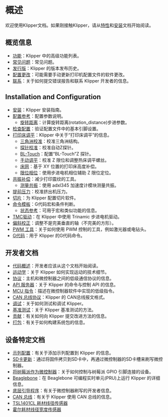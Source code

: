 # 概述

欢迎使用Klipper文档。如果刚接触Klipper，请从[特性](features.md)和[安装](installation.md)文档开始阅读。

## 概览信息

- [功能](Features.md)：Klipper 中的高级功能列表。
- [常见问题](FAQ.md)：常见问题。
- [发行版](Release.md)：Klipper 的版本发布历史。
- [配置更改](Config_Changes.md)：可能需要手动更新打印机配置文件的软件更改。
- [联系](Contact.md)：关于如何提交错误报告和联系 Klipper 开发者的信息。

## Installation and Configuration

- [安装](Installation.md)：Klipper 安装指南。
- [配置参考](Config_Reference.md)：配置参数说明。
   - [旋转距离](Rotation_Distance.md)：计算旋转距离(rotation_distance)步进参数。
- [检查配置](Config_checks.md)：验证配置文件中的基本引脚设置。
- [打印床调平](Bed_Level.md)：Klipper 中关于“打印床调平”的信息。
   - [三角洲校准](Delta_Calibrate.md)：校准三角洲结构。
   - [探针校准](Probe_Calibrate.md)：校准自动Z探针。
   - [BL-Touch](BLTouch.md)：配置“BL-Touch”Z 探针。
   - [手动调平](Manual_Level.md)：校准 Z 限位和调整热床调平螺丝。
   - [床网](Bed_Mesh)：基于 XY 位置的打印床高度补偿。
   - [限位相位](Endstop_Phase.md)：使用步进电机相位辅助 Z 限位定位。
- [共振补偿](Resonance_Compensation)：减少打印震纹的工具。
   - [测量共振](Measuring_Resonances.md)：使用 adxl345 加速度计模块测量共振。
- [提前压力](Pressure_Advance.md)：校准挤出机压力。
- [切片](Slicers.md)：为 Klipper 配置切片软件。
- [命令模板](Command_Templates.md)：G代码宏和条件判断。
   - [状态参考](Status_Reference.md)：可用于宏和类似功能的信息。
- [TMC驱动](TMC_Drivers.md)：在 Klipper 中使用 Trinamic 步进电机驱动。
- [偏斜校正](skew_correction.md)：调整不是完美垂直的轴（不完美的方形）。
- [PWM 工具](Using_PWM_Tools.md)：关于如何使用 PWM 控制的工具，例如激光器或电钻头。
- [G代码](G-Codes.md)：用于 Klipper 的G代码命令。

## 开发者文档

- [代码概述](Code_Overview.md)：开发者应该从这个文档开始阅读。
- [运动学](Kinematics.md)：关于 Klipper 如何实现运动的技术细节。
- [协议](Protocol.md)：主机和微控制器之间的低级通信协议的信息。
- [API 服务器](API_Server.md)：关于 Klipper 的命令与控制 API 的信息。
- [MCU 指令](MCU_Commands.md)：描述在微控制器软件中实现的低级指令。
- [CAN 总线协议](CANBUS_protocol.md)：Klipper 的 CAN总线报文格式。
- [调试](Debugging.md)：关于如何测试和调试 Klipper。
- [基准测试](Benchmarks.md)：关于 Klipper 基准测试的方法。
- [贡献](CONTRIBUTING.md)：有关如何向 Klipper 提交改进方法的信息。
- [打包](Packaging.md)：有关于如何构建系统包的信息。

## 设备特定文档

- [示列配置](Example_Configs.md)：有关于添加示列配置到 Klipper 的信息。
- [SD卡更新](SDCard_Updates.md)：通过将固件拷贝到SD卡中，再通过微控制器的SD卡槽来刷写微控制器。
- [将树莓派作为微控制器](RPi_microcontroller.md)：关于如何控制与树莓派 GPIO 引脚连接的设备。
- [Beaglebone](beaglebone.md)：在 Beaglebone 可编程实时单元(PRU)上运行 Klipper 的详细信息。
- [底层引导程序](Bootloaders.md)：有关于微控制器刷写的开发者信息。
- [CAN 总线](CANBUS.md)：有关于 Klipper 使用 CAN 总线的信息。
- [TSL1401CL 耗材线径传感器](TSL1401CL_Filament_Width_Sensor.md)
- [霍尔耗材线径宽度传感器](HallFilamentWidthSensor.md)
